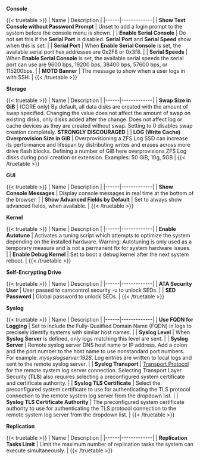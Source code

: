 &NewLine;

**Console**

{{< truetable >}}
| Name | Description |
|------|-------------|
| **Show Text Console without Password Prompt** | Unset to add a login prompt to the system before the console menu is shown. |
| **Enable Serial Console** | Do not set this if the **Serial Port** is disabled. **Serial Port** and **Serial Speed** show when this is set. |
| **Serial Port** | When **Enable Serial Console** is set, the available serial port hex addresses are 0x2F8 or 0x3f8. |
| **Serial Speeds** | When **Enable Serial Console** is set, the available serial speeds the serial port can use are 9600 bps, 19200 bps, 38400 bps, 57600 bps, or 115200bps. |
| **MOTD Banner** | The message to show when a user logs in with SSH. |
{{< /truetable >}}

**Storage**

{{< truetable >}}
| Name | Description |
|------|-------------|
| **Swap Size in GiB** | (CORE only) By default, all data disks are created with the amount of swap specified. Changing the value does not affect the amount of swap on existing disks, only disks added after the change. Does not affect log or cache devices as they are created without swap. Setting to 0 disables swap creation completely. **STRONGLY DISCOURAGED** |
| **LOG (Write Cache) Overprovision Size in GiB** | Overprovisioning a ZFS Log SSD can increase its performance and lifespan by distributing writes and erases across more drive flash blocks. Defining a number of GiB here overprovisions ZFS Log disks during pool creation or extension. Examples: 50 GiB, 10g, 5GB |
{{< /truetable >}}

**GUI**

{{< truetable >}}
| Name | Description |
|------|-------------|
| **Show Console Messages** | Display console messages in real time at the bottom of the browser. |
| **Show Advanced Fields by Default** | Set to always show advanced fields, when available. |
{{< /truetable >}}

**Kernel**

{{< truetable >}}
| Name | Description |
|------|-------------|
| **Enable Autotune** | Activates a tuning script which attempts to optimize the system depending on the installed hardware. Warning: Autotuning is only used as a temporary measure and is not a permanent fix for system hardware issues. |
| **Enable Debug Kernel** | Set to boot a debug kernel after the next system reboot. |
{{< /truetable >}}

**Self-Encrypting Drive**

{{< truetable >}}
| Name | Description |
|------|-------------|
| **ATA Security User** | User passed to camcontrol security -u to unlock SEDs. |
| **SED Password** | Global password to unlock SEDs. |
{{< /truetable >}}

**Syslog**

{{< truetable >}}
| Name | Description |
|------|-------------|
| **Use FQDN for Logging** | Set to include the Fully-Qualified Domain Name (FQDN) in logs to precisely identify systems with similar host names. |
| **Syslog Level** | When **Syslog Server** is defined, only logs matching this level are sent. |
| **Syslog Server** | Remote syslog server DNS host name or IP address. Add a colon and the port number to the host name to use nonstandard port numbers. For example: *mysyslogserver:1928*. Log entries are written to local logs and sent to the remote syslog server. |
| **Syslog Transport** | [Transport Protocol](https://tools.ietf.org/html/rfc8095) for the remote system log server connection. Selecting Transport Layer Security (**TLS**) also requires selecting a preconfigured system certificate and certificate authority. |
| **Syslog TLS Certificate** | Select the preconfigured system certificate to use for authenticating the TLS protocol connection to the remote system log server from the dropdown list. |
| **Syslog TLS Certificate Authority** | The preconfigured system certificate authority to use for authenticating the TLS protocol connection to the remote system log server from the dropdown list. |
{{< /truetable >}}

**Replication**

{{< truetable >}}
| Name | Description |
|------|-------------|
| **Replication Tasks Limit** | Limit the maximum number of replication tasks the system can execute simultaneously. |
{{< /truetable >}}